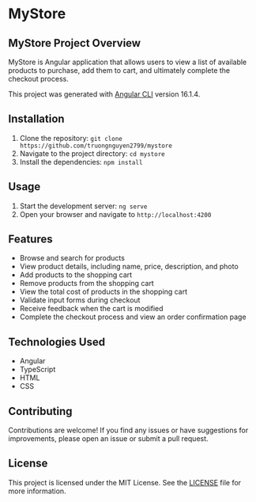 # MyStore
## MyStore Project Overview

MyStore is Angular application that allows users to view a list of available products to purchase, add them to cart, and ultimately complete the checkout process.

This project was generated with [Angular CLI](https://github.com/angular/angular-cli) version  16.1.4.
## Installation

1. Clone the repository: `git clone https://github.com/truongnguyen2799/mystore`
2. Navigate to the project directory: `cd mystore`
3. Install the dependencies: `npm install`

## Usage

1. Start the development server: `ng serve`
2. Open your browser and navigate to `http://localhost:4200`

## Features

- Browse and search for products
- View product details, including name, price, description, and photo
- Add products to the shopping cart
- Remove products from the shopping cart
- View the total cost of products in the shopping cart
- Validate input forms during checkout
- Receive feedback when the cart is modified
- Complete the checkout process and view an order confirmation page

## Technologies Used

- Angular
- TypeScript
- HTML
- CSS
## Contributing

Contributions are welcome! If you find any issues or have suggestions for improvements, please open an issue or submit a pull request.

## License

This project is licensed under the MIT License. See the [LICENSE](LICENSE) file for more information.